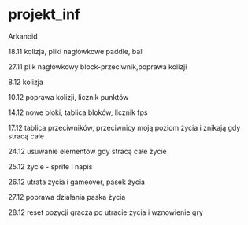 # projekt_inf
 
Arkanoid


18.11 kolizja, pliki nagłówkowe paddle, ball

27.11 plik nagłówkowy block-przeciwnik,poprawa kolizji

8.12 kolizja

10.12 poprawa kolizji, licznik punktów

14.12 nowe bloki, tablica bloków, licznik fps

17.12 tablica przeciwników, przeciwnicy moją poziom życia i znikają gdy stracą całe

24.12 usuwanie elementów gdy stracą całe życie

25.12 życie - sprite i napis

26.12 utrata życia i gameover, pasek życia

27.12 poprawa działania paska życia

28.12 reset pozycji gracza po utracie życia i wznowienie gry
